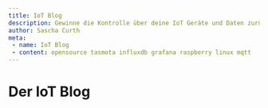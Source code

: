 ```yaml
---
title: IoT Blog
description: Gewinne die Kontrolle über deine IoT Geräte und Daten zurück
author: Sascha Curth
meta:
 - name: IoT Blog
 - content: opensource tasmota influxdb grafana raspberry linux mqtt
---
```

# Der IoT Blog
<posts />
